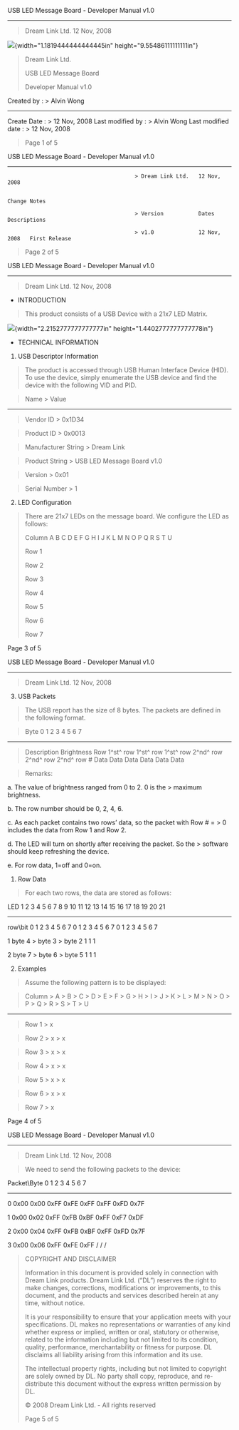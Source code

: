   <span id="page1" class="anchor"></span>   USB LED Message Board - Developer Manual v1.0
  ----------------------------------------- -----------------------------------------------
  > Dream Link Ltd.                         12 Nov, 2008
                                            

![](media/image1.jpeg){width="1.1819444444444445in"
height="9.55486111111111in"}

> Dream Link Ltd.
>
> USB LED Message Board
>
> Developer Manual v1.0

  Created by           :   > Alvin Wong
  -------------------- --- ----------------
  Create Date          :   > 12 Nov, 2008
  Last modified by     :   > Alvin Wong
  Last modified date   :   > 12 Nov, 2008

> Page 1 of 5

  <span id="page2" class="anchor"></span>                                      USB LED Message Board - Developer Manual v1.0
  ----------------------------------------- ------------------- -------------- ----------------------------------------------- --
                                            > Dream Link Ltd.   12 Nov, 2008
                                                                               
                                                                               Change Notes
                                                                               
                                            > Version           Dates          Descriptions
                                                                               
                                            > v1.0              12 Nov, 2008   First Release
                                                                               
                                                                               
                                                                               
                                                                               
                                                                               
                                                                               
                                                                               
                                                                               
                                                                               
                                                                               
                                                                               
                                                                               
                                                                               
                                                                               
                                                                               

> Page 2 of 5

  <span id="page3" class="anchor"></span>   USB LED Message Board - Developer Manual v1.0
  ----------------------------------------- -----------------------------------------------
  > Dream Link Ltd.                         12 Nov, 2008
                                            

-   INTRODUCTION

> This product consists of a USB Device with a 21x7 LED Matrix.

![](media/image2.jpeg){width="2.2152777777777777in"
height="1.4402777777777778in"}

-   TECHNICAL INFORMATION

1.  USB Descriptor Information

> The product is accessed through USB Human Interface Device (HID). To
> use the device, simply enumerate the USB device and find the device
> with the following VID and PID.

  > Name                  > Value
  ----------------------- ------------------------------
                          
  > Vendor ID             > 0x1D34
                          
  > Product ID            > 0x0013
                          
  > Manufacturer String   > Dream Link
                          
  > Product String        > USB LED Message Board v1.0
                          
  > Version               > 0x01
                          
  > Serial Number         > 1
                          

2.  LED Configuration

> There are 21x7 LEDs on the message board. We configure the LED as
> follows:
>
> Column A B C D E F G H I J K L M N O P Q R S T U
>
> Row 1
>
> Row 2
>
> Row 3
>
> Row 4
>
> Row 5
>
> Row 6
>
> Row 7

Page 3 of 5

  <span id="page4" class="anchor"></span>   USB LED Message Board - Developer Manual v1.0
  ----------------------------------------- -----------------------------------------------
  > Dream Link Ltd.                         12 Nov, 2008
                                            

3.  USB Packets

> The USB report has the size of 8 bytes. The packets are defined in the
> following format.

  > Byte          0            1     2           3           4           5           6           7
  --------------- ------------ ----- ----------- ----------- ----------- ----------- ----------- -----------
                                                                                                 
  > Description   Brightness   Row   1^st^ row   1^st^ row   1^st^ row   2^nd^ row   2^nd^ row   2^nd^ row
                               \#    Data        Data        Data        Data        Data        Data
                                                                                                 

> Remarks:

a.  The value of brightness ranged from 0 to 2. 0 is the
    > maximum brightness.

b.  The row number should be 0, 2, 4, 6.

c.  As each packet contains two rows’ data, so the packet with Row \# =
    > 0 includes the data from Row 1 and Row 2.

d.  The LED will turn on shortly after receiving the packet. So the
    > software should keep refreshing the device.

e.  For row data, 1=off and 0=on.

<!-- -->

1.  Row Data

> For each two rows, the data are stored as follows:

  LED        1   2   3   4        5   6   7   8   9   10   11         12   13   14   15   16   17         18      19       20   21           
  ---------- --- --- --- -------- --- --- --- --- --- ---- ---------- ---- ---- ---- ---- ---- ---------- ---- -- ---- --- ---- ---- --- --- ---
                                                                                                                                             
  row\\bit   0   1   2   3        4   5   6   7   0   1    2          3    4    5    6    7    0          1       2        3    4    5   6   7
                                                                                                                                             
  1                      byte 4                            > byte 3                            > byte 2           1    1   1
                                                                                                                           
  2                      byte 7                            > byte 6                            > byte 5           1    1   1
                                                                                                                                             

2.  Examples

> Assume the following pattern is to be displayed:

  > Column   > A   > B   > C   > D   > E   > F   > G   > H   > I   > J   > K   > L   > M   > N   > O   > P   > Q   > R   > S   > T   > U
  ---------- ----- ----- ----- ----- ----- ----- ----- ----- ----- ----- ----- ----- ----- ----- ----- ----- ----- ----- ----- ----- -----
                                                                                                                                     
  > Row 1                                                    > x                                                                     
                                                                                                                                     
  > Row 2                                              > x         > x                                                               
                                                                                                                                     
  > Row 3                                        > x                     > x                                                         
                                                                                                                                     
  > Row 4                                  > x                                 > x                                                   
                                                                                                                                     
  > Row 5                                        > x                     > x                                                         
                                                                                                                                     
  > Row 6                                              > x         > x                                                               
                                                                                                                                     
  > Row 7                                                    > x                                                                     
                                                                                                                                     

Page 4 of 5

  <span id="page5" class="anchor"></span>   USB LED Message Board - Developer Manual v1.0
  ----------------------------------------- -----------------------------------------------
  > Dream Link Ltd.                         12 Nov, 2008
                                            

> We need to send the following packets to the device:

  Packet\\Byte   0      1      2      3      4      5      6      7
  -------------- ------ ------ ------ ------ ------ ------ ------ ------
  0              0x00   0x00   0xFF   0xFE   0xFF   0xFF   0xFD   0x7F
                                                                  
  1              0x00   0x02   0xFF   0xFB   0xBF   0xFF   0xF7   0xDF
                                                                  
  2              0x00   0x04   0xFF   0xFB   0xBF   0xFF   0xFD   0x7F
                                                                  
  3              0x00   0x06   0xFF   0xFE   0xFF   /      /      /

> COPYRIGHT AND DISCLAIMER
>
> Information in this document is provided solely in connection with
> Dream Link products. Dream Link Ltd. (“DL”) reserves the right to make
> changes, corrections, modifications or improvements, to this document,
> and the products and services described herein at any time, without
> notice.
>
> It is your responsibility to ensure that your application meets with
> your specifications. DL makes no representations or warranties of any
> kind whether express or implied, written or oral, statutory or
> otherwise, related to the information including but not limited to its
> condition, quality, performance, merchantability or fitness for
> purpose. DL disclaims all liability arising from this information and
> its use.
>
> The intellectual property rights, including but not limited to
> copyright are solely owned by DL. No party shall copy, reproduce, and
> re-distribute this document without the express written permission by
> DL.
>
> © 2008 Dream Link Ltd. - All rights reserved
>
> Page 5 of 5

